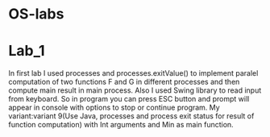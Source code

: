 # OS-labs
 
# Lab_1

In first lab I used processes and processes.exitValue() to implement paralel computation of two functions F and G in different processes and then compute main result in main process. Also I used Swing library to read input from keyboard. So in program you can press ESC button and prompt will appear in console with options to stop or continue program.
My variant:variant 9(Use Java, processes and process exit status for result of function computation) with Int arguments and Min as main function.
